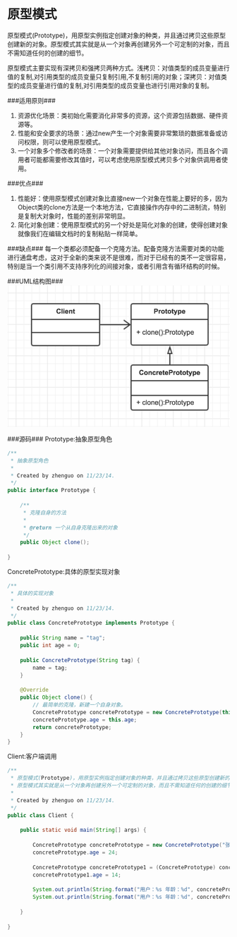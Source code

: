 原型模式
========

  原型模式(Prototype)，用原型实例指定创建对象的种类，并且通过拷贝这些原型创建新的对象。原型模式其实就是从一个对象再创建另外一个可定制的对象，而且不需知道任何的创建的细节。

   原型模式主要实现有深拷贝和强拷贝两种方式。浅拷贝：对值类型的成员变量进行值的复制,对引用类型的成员变量只复制引用,不复制引用的对象；深拷贝：对值类型的成员变量进行值的复制,对引用类型的成员变量也进行引用对象的复制。
  
###适用原则###
1. 资源优化场景：类初始化需要消化非常多的资源，这个资源包括数据、硬件资源等。
2. 性能和安全要求的场景：通过new产生一个对象需要非常繁琐的数据准备或访问权限，则可以使用原型模式。
3. 一个对象多个修改者的场景：一个对象需要提供给其他对象访问，而且各个调用者可能都需要修改其值时，可以考虑使用原型模式拷贝多个对象供调用者使用。

###优点###
1. 性能好：使用原型模式创建对象比直接new一个对象在性能上要好的多，因为Object类的clone方法是一个本地方法，它直接操作内存中的二进制流，特别是复制大对象时，性能的差别非常明显。
2. 简化对象创建：使用原型模式的另一个好处是简化对象的创建，使得创建对象就像我们在编辑文档时的复制粘贴一样简单。

###缺点###
  每一个类都必须配备一个克隆方法。配备克隆方法需要对类的功能进行通盘考虑，这对于全新的类来说不是很难，而对于已经有的类不一定很容易，特别是当一个类引用不支持序列化的间接对象，或者引用含有循环结构的时候。
  
###UML结构图###
![PrototypePattern](https://github.com/jingle1267/octopress/raw/master/source/imgs/post/PrototypePattern.png)

###源码###
Prototype:抽象原型角色
```java
/**
 * 抽象原型角色
 *
 * Created by zhenguo on 11/23/14.
 */
public interface Prototype {

    /**
     * 克隆自身的方法
     *
     * @return 一个从自身克隆出来的对象
     */
    public Object clone();

}
```

ConcretePrototype:具体的原型实现对象
```java
/**
 * 具体的实现对象
 *
 * Created by zhenguo on 11/23/14.
 */
public class ConcretePrototype implements Prototype {

    public String name = "tag";
    public int age = 0;

    public ConcretePrototype(String tag) {
        name = tag;
    }

    @Override
    public Object clone() {
        // 最简单的克隆，新建一个自身对象。
        ConcretePrototype concretePrototype = new ConcretePrototype(this.name);
        concretePrototype.age = this.age;
        return concretePrototype;
    }
}
```

Client:客户端调用
```java
/**
 * 原型模式(Prototype)，用原型实例指定创建对象的种类，并且通过拷贝这些原型创建新的对象。
 * 原型模式其实就是从一个对象再创建另外一个可定制的对象，而且不需知道任何的创建的细节。
 *
 * Created by zhenguo on 11/23/14.
 */
public class Client {

    public static void main(String[] args) {

        ConcretePrototype concretePrototype = new ConcretePrototype("张三");
        concretePrototype.age = 24;

        ConcretePrototype concretePrototype1 = (ConcretePrototype) concretePrototype.clone();
        concretePrototype1.age = 14;

        System.out.println(String.format("用户：%s 年龄：%d", concretePrototype.name, concretePrototype.age));
        System.out.println(String.format("用户：%s 年龄：%d", concretePrototype1.name, concretePrototype1.age));

    }

}
```


  
  
  

